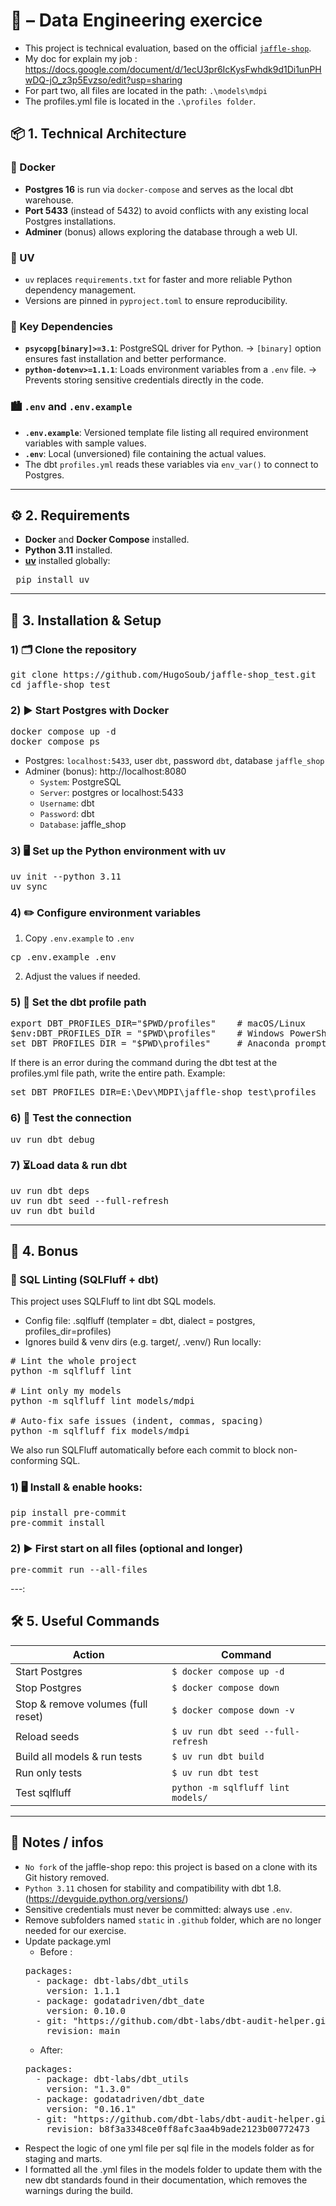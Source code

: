 # 🏢​ – Data Engineering exercice

- This project is technical evaluation, based on the official [`jaffle-shop`](https://github.com/dbt-labs/jaffle-shop).
- My doc for explain my job : https://docs.google.com/document/d/1ecU3pr6IcKysFwhdk9d1Di1unPHwDQ-jO_z3p5Evzso/edit?usp=sharing
- For part two, all files are located in the path: `.\models\mdpi`
- The profiles.yml file is located in the `.\profiles folder`.
## 📦 1. Technical Architecture

### 🐋 Docker
- **Postgres 16** is run via `docker-compose` and serves as the local dbt warehouse.
- **Port 5433** (instead of 5432) to avoid conflicts with any existing local Postgres installations.
- **Adminer** (bonus) allows exploring the database through a web UI.

### 🐍 UV
- `uv` replaces `requirements.txt` for faster and more reliable Python dependency management.
- Versions are pinned in `pyproject.toml` to ensure reproducibility.

### 🔑 Key Dependencies
- **`psycopg[binary]>=3.1`**: PostgreSQL driver for Python.
  → `[binary]` option ensures fast installation and better performance.
- **`python-dotenv>=1.1.1`**: Loads environment variables from a `.env` file.
  → Prevents storing sensitive credentials directly in the code.

### 🏙️ `.env` and `.env.example`
- **`.env.example`**: Versioned template file listing all required environment variables with sample values.
- **`.env`**: Local (unversioned) file containing the actual values.
- The dbt `profiles.yml` reads these variables via `env_var()` to connect to Postgres.

---

## ⚙️ 2. Requirements
- **Docker** and **Docker Compose** installed.
- **Python 3.11** installed.
- **[uv](https://docs.astral.sh/uv/)** installed globally:
<pre> pip install uv </pre>

---

## 🚀 3. Installation & Setup

### 1) 🗂️ Clone the repository
<pre>
git clone https://github.com/HugoSoub/jaffle-shop_test.git
cd jaffle-shop_test
</pre>

### 2) ▶️ Start Postgres with Docker
<pre>
docker compose up -d
docker compose ps
</pre>

- Postgres: `localhost:5433`, user `dbt`, password `dbt`, database `jaffle_shop`
- Adminer (bonus): http://localhost:8080
  - `System`: PostgreSQL
  - `Server`: postgres or localhost:5433
  - `Username`: dbt
  - `Password`: dbt
  - `Database`: jaffle_shop

### 3) 🖥️ Set up the Python environment with uv
<pre>
uv init --python 3.11
uv sync
</pre>

### 4) ✏️ Configure environment variables

1) Copy `.env.example` to `.env`
<pre>cp .env.example .env</pre>

2) Adjust the values if needed.

### 5) 📜 Set the dbt profile path

<pre>
export DBT_PROFILES_DIR="$PWD/profiles"    # macOS/Linux
$env:DBT_PROFILES_DIR = "$PWD\profiles"    # Windows PowerShell
set DBT_PROFILES_DIR = "$PWD\profiles"     # Anaconda prompt
</pre>

If there is an error during the command during the dbt test at the profiles.yml file path, write the entire path. Example:
<pre>
set DBT_PROFILES_DIR=E:\Dev\MDPI\jaffle-shop_test\profiles
</pre>

### 6) 🧪 Test the connection

<pre>
uv run dbt debug
</pre>

### 7) ⏳Load data & run dbt
<pre>
uv run dbt deps
uv run dbt seed --full-refresh
uv run dbt build
</pre>

---
## 🎁 4. Bonus

### 💾 SQL Linting (SQLFluff + dbt)

This project uses SQLFluff to lint dbt SQL models.
- Config file: .sqlfluff (templater = dbt, dialect = postgres, profiles_dir=profiles)
- Ignores build & venv dirs (e.g. target/, .venv/)
Run locally:
<pre>
# Lint the whole project
python -m sqlfluff lint

# Lint only my models
python -m sqlfluff lint models/mdpi

# Auto-fix safe issues (indent, commas, spacing)
python -m sqlfluff fix models/mdpi
</pre>

We also run SQLFluff automatically before each commit to block non-conforming SQL.

### 1) 🖥️ Install & enable hooks:
<pre>
pip install pre-commit
pre-commit install
</pre>

### 2) ▶️ First start on all files (optional and longer)
<pre>
pre-commit run --all-files
</pre>

---:

## 🛠 5. Useful Commands

| Action                              | Command |
|-------------------------------------|---------|
| Start Postgres                      | `$ docker compose up -d` |
| Stop Postgres                       | `$ docker compose down` |
| Stop & remove volumes (full reset)  | `$ docker compose down -v` |
| Reload seeds                        | `$ uv run dbt seed --full-refresh` |
| Build all models & run tests        | `$ uv run dbt build` |
| Run only tests                      | `$ uv run dbt test` |
| Test sqlfluff                       | `python -m sqlfluff lint models/`|

---

## 📌 Notes / infos

- `No fork` of the jaffle-shop repo: this project is based on a clone with its Git history removed.
- `Python 3.11` chosen for stability and compatibility with dbt 1.8. (https://devguide.python.org/versions/)
- Sensitive credentials must never be committed: always use `.env`.
- Remove subfolders named `static` in `.github` folder, which are no longer needed for our exercise.
- Update package.yml
  - Before :
  <pre>
  packages:
    - package: dbt-labs/dbt_utils
      version: 1.1.1
    - package: godatadriven/dbt_date
      version: 0.10.0
    - git: "https://github.com/dbt-labs/dbt-audit-helper.git"
      revision: main
  </pre>
  - After:
  <pre>
  packages:
    - package: dbt-labs/dbt_utils
      version: "1.3.0"
    - package: godatadriven/dbt_date
      version: "0.16.1"
    - git: "https://github.com/dbt-labs/dbt-audit-helper.git"
      revision: b8f3a3348ce0ff8afc3aa4b9ade2123b00772473
  </pre>
- Respect the logic of one yml file per sql file in the models folder as for staging and marts.
- I formatted all the .yml files in the models folder to update them with the new dbt standards found in their documentation, which removes the warnings during the build.
